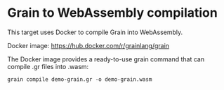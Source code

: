 # Grain to WebAssembly compilation

This target uses Docker to compile Grain into WebAssembly.

Docker image: https://hub.docker.com/r/grainlang/grain

The Docker image provides a ready-to-use grain command that can compile .gr files into .wasm:

    grain compile demo-grain.gr -o demo-grain.wasm

